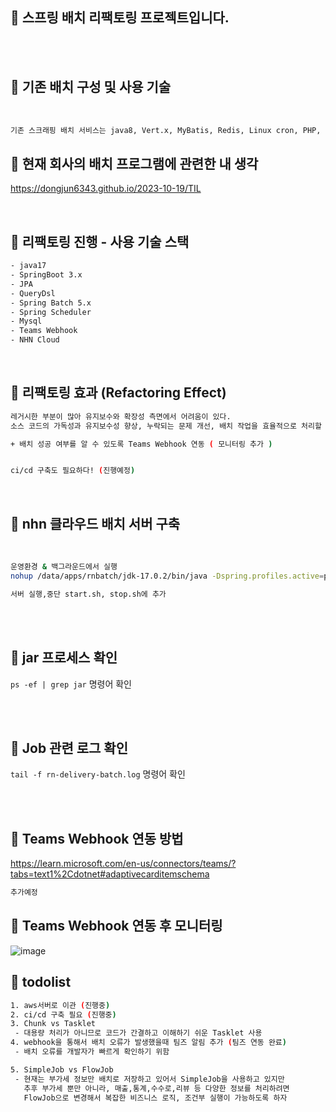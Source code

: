 ## 📌 스프링 배치 리팩토링 프로젝트입니다.
<br />
<br />

## 📌 기존 배치 구성 및 사용 기술
<br />

```bash
기존 스크래핑 배치 서비스는 java8, Vert.x, MyBatis, Redis, Linux cron, PHP, Mysql로 구성되어 있다.
```


## 📌 현재 회사의 배치 프로그램에 관련한 내 생각
https://dongjun6343.github.io/2023-10-19/TIL


<br />

## 📌 리팩토링 진행 - 사용 기술 스택

```bash
- java17
- SpringBoot 3.x
- JPA
- QueryDsl
- Spring Batch 5.x
- Spring Scheduler
- Mysql
- Teams Webhook
- NHN Cloud
```

<br />

## 📌 리팩토링 효과 (Refactoring Effect)

```bash
레거시한 부분이 많아 유지보수와 확장성 측면에서 어려움이 있다.
소스 코드의 가독성과 유지보수성 향상, 누락되는 문제 개선, 배치 작업을 효율적으로 처리할 수 있도록 하자!

+ 배치 성공 여부를 알 수 있도록 Teams Webhook 연동 ( 모니터링 추가 )


ci/cd 구축도 필요하다! (진행예정)
```

<br />

## 📌 nhn 클라우드 배치 서버 구축

<br />

```bash
운영환경 & 백그라운드에서 실행
nohup /data/apps/rnbatch/jdk-17.0.2/bin/java -Dspring.profiles.active=prod -jar rn-delivery-batch.jar &

서버 실행,중단 start.sh, stop.sh에 추가
```
<br />
<br />

## 📌 jar 프로세스 확인

`ps -ef | grep jar` 명령어 확인


<br />
<br />


## 📌 Job 관련 로그 확인

`tail -f rn-delivery-batch.log` 명령어 확인

<br />
<br />


## 📌 Teams Webhook 연동 방법

https://learn.microsoft.com/en-us/connectors/teams/?tabs=text1%2Cdotnet#adaptivecarditemschema

```bash
추가예정
```

## 📌 Teams Webhook 연동 후 모니터링

![image](https://github.com/user-attachments/assets/b06578d3-ce59-449d-8a23-4270dd8b1041)


## 📌 todolist
```bash
1. aws서버로 이관 (진행중)
2. ci/cd 구축 필요 (진행중)
3. Chunk vs Tasklet
 - 대용량 처리가 아니므로 코드가 간결하고 이해하기 쉬운 Tasklet 사용
4. webhook을 통해서 배치 오류가 발생했을때 팀즈 알림 추가 (팀즈 연동 완료) 
 - 배치 오류를 개발자가 빠르게 확인하기 위함

5. SimpleJob vs FlowJob
 - 현재는 부가세 정보만 배치로 저장하고 있어서 SimpleJob을 사용하고 있지만
   추후 부가세 뿐만 아니라, 매출,통계,수수로,리뷰 등 다양한 정보를 처리하려면
   FlowJob으로 변경해서 복잡한 비즈니스 로직, 조건부 실행이 가능하도록 하자

```
